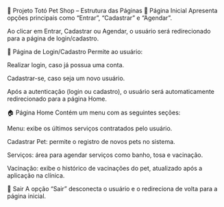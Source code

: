🐾 Projeto Totó Pet Shop – Estrutura das Páginas
📌 Página Inicial
Apresenta opções principais como “Entrar”, “Cadastrar” e “Agendar”.

Ao clicar em Entrar, Cadastrar ou Agendar, o usuário será redirecionado para a página de login/cadastro.

🔐 Página de Login/Cadastro
Permite ao usuário:

Realizar login, caso já possua uma conta.

Cadastrar-se, caso seja um novo usuário.

Após a autenticação (login ou cadastro), o usuário será automaticamente redirecionado para a página Home.

🏠 Página Home
Contém um menu com as seguintes seções:

Menu: exibe os últimos serviços contratados pelo usuário.

Cadastrar Pet: permite o registro de novos pets no sistema.

Serviços: área para agendar serviços como banho, tosa e vacinação.

Vacinação: exibe o histórico de vacinações do pet, atualizado após a aplicação na clínica.

🚪 Sair
A opção “Sair” desconecta o usuário e o redireciona de volta para a página inicial.
